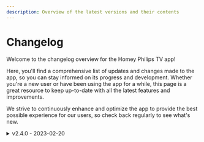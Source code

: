 ```yaml
---
description: Overview of the latest versions and their contents
---
```


# Changelog

Welcome to the changelog overview for the Homey Philips TV app!&#x20;

Here, you'll find a comprehensive list of updates and changes made to the app, so you can stay informed on its progress and development. Whether you're a new user or have been using the app for a while, this page is a great resource to keep up-to-date with all the latest features and improvements.&#x20;

We strive to continuously enhance and optimize the app to provide the best possible experience for our users, so check back regularly to see what's new.

<details>

<summary>v2.4.0 - 2023-02-20</summary>

### Features

* Homey SDK v3 upgrade to support the latest Homey models
* New pairing views that follow Homey design standard
* Automatically resolve TV settings such as Jointspace version and authentication method
* Manually add device by ip
* Add device discovery to pairing
* Add translations for `de`, `fr`, `it`, `sv`, `no`, `es`, `da` and `pl`
* Add new `set_ambilight_mode` capability

### Fixes

* Fix (some) pincode submit errors

</details>
